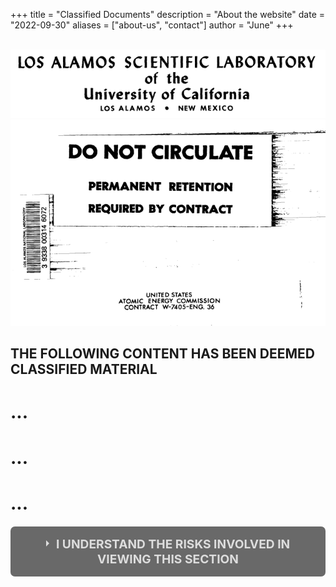 +++
title = "Classified Documents"
description = "About the website"
date = "2022-09-30"
aliases = ["about-us", "contact"]
author = "June"
+++
<style>input[type='checkbox'] {
    display: none;
}

.wrap-collapsible {
    margin: 1.2rem 0;
}

.lbl-toggle {
    display: block;
    font-weight: bold;
    font-size: 1.2rem;
    text-transform: uppercase;
    text-align: center;
    padding: 1rem;
    color: #DDD;
    background: #696969;
    cursor: pointer;
    border-radius: 7px;
    transition: all 0.25s ease-out;
}

.lbl-toggle:hover {
    color: #FFF;
}

.lbl-toggle::before {
    content: ' ';
    display: inline-block;
    border-top: 5px solid transparent;
    border-bottom: 5px solid transparent;
    border-left: 5px solid currentColor;
    vertical-align: middle;
    margin-right: .7rem;
    transform: translateY(-2px);
    transition: transform .2s ease-out;
}

.toggle:checked+.lbl-toggle::before {
    transform: rotate(90deg) translateX(-3px);
}

.collapsible-content {
    max-height: 0px;
    overflow: hidden;
    transition: max-height .25s ease-in-out;
}

.toggle:checked+.lbl-toggle+.collapsible-content {
    max-height: 1500px;
}

.toggle:checked+.lbl-toggle {
    border-bottom-right-radius: 0;
    border-bottom-left-radius: 0;
}

.collapsible-content .content-inner {
    background: rgba(200, 200, 200, .2);
    border-bottom: 1px solid rgba(0, 0, 0, .45);
    border-bottom-left-radius: 7px;
    border-bottom-right-radius: 7px;
    padding: .5rem 1rem;
}

.collapsible-content p {
    margin-bottom: 0;
}</style>

<br>

<div align="center">
<img src="./images/los_alamos.png" alt="Los Alamos Header" width="600"/>
<img src="./images/warning.png" alt="Warning" width="600"/>
</div>

## THE FOLLOWING CONTENT HAS BEEN DEEMED CLASSIFIED MATERIAL
# ...
# ...
# ...
<div class="wrap-collapsible"> 
<input id="collapsible" class="toggle" type="checkbox"> 
<label for="collapsible" class="lbl-toggle">I UNDERSTAND THE RISKS INVOLVED IN VIEWING THIS SECTION</label>
<div class="collapsible-content">
<div class="content-inner">
<p> 
<div align="center">
<img src="./images/beloved.gif" alt="Demon Core My Beloved" width="600"/>
<img src="./images/producer.png" alt="Demon Core My Beloved" width="600"/>
</div>
</p>
</div>
</div>
</div>